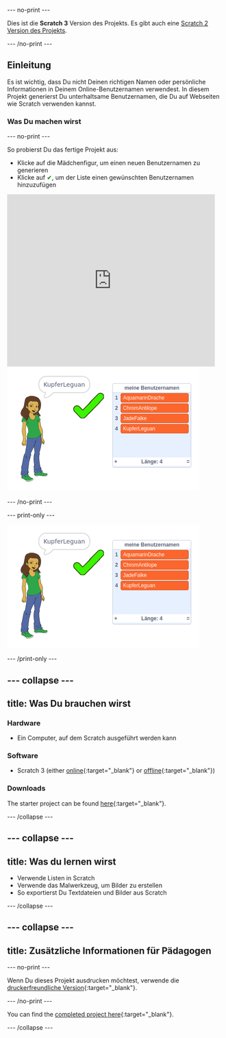 \--- no-print \---

Dies ist die **Scratch 3** Version des Projekts. Es gibt auch eine [Scratch 2 Version des Projekts](https://projects.raspberrypi.org/en/projects/username-generator-scratch2).

\--- /no-print \---

## Einleitung

Es ist wichtig, dass Du nicht Deinen richtigen Namen oder persönliche Informationen in Deinem Online-Benutzernamen verwendest. In diesem Projekt generierst Du unterhaltsame Benutzernamen, die Du auf Webseiten wie Scratch verwenden kannst.

### Was Du machen wirst

\--- no-print \---

So probierst Du das fertige Projekt aus:

- Klicke auf die Mädchenfigur, um einen neuen Benutzernamen zu generieren
- Klicke auf <span style="color: green;">✔</span>, um der Liste einen gewünschten Benutzernamen hinzuzufügen

<div class="scratch-preview">
  <iframe allowtransparency="true" width="485" height="402" src="https://scratch.mit.edu/projects/embed/292974184/?autostart=false" frameborder="0" scrolling="no"></iframe>
  <img src="images/usernames-final.png">
</div>

\--- /no-print \---

\--- print-only \---

![fertiges Projekt](images/usernames-final.png)

\--- /print-only \---

## \--- collapse \---

## title: Was Du brauchen wirst

### Hardware

- Ein Computer, auf dem Scratch ausgeführt werden kann

### Software

- Scratch 3 (either [online](https://rpf.io/scratchon){:target="_blank"} or [offline](https://rpf.io/scratchoff){:target="_blank"})

### Downloads

The starter project can be found [here](https://rpf.io/p/en/username-generator-go){:target="_blank"}.

\--- /collapse \---

## \--- collapse \---

## title: Was du lernen wirst

- Verwende Listen in Scratch
- Verwende das Malwerkzeug, um Bilder zu erstellen
- So exportierst Du Textdateien und Bilder aus Scratch

\--- /collapse \---

## \--- collapse \---

## title: Zusätzliche Informationen für Pädagogen

\--- no-print \---

Wenn Du dieses Projekt ausdrucken möchtest, verwende die [druckerfreundliche Version](https://projects.raspberrypi.org/en/projects/username-generator/print){:target="_blank"}.

\--- /no-print \---

You can find the [completed project here](https://rpf.io/p/en/username-generator-get){:target="_blank"}.

\--- /collapse \---